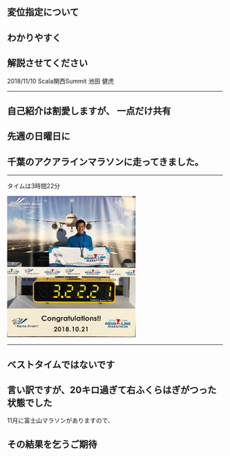 ## 変位指定について

## わかりやすく

## 解説させてください

2018/11/10 Scala関西Summit 
池田 健虎

---

自己紹介は割愛しますが、
一点だけ共有
---
## 先週の日曜日に
## 千葉のアクアラインマラソンに走ってきました。

---

タイムは3時間22分

<img src="https://github.com/taketora26/sample_gitpitch/blob/master/img/IMG_2142.JPG?raw=true" width="300">

---

## ベストタイムではないです

言い訳ですが、20キロ過ぎて右ふくらはぎがつった状態でした
---
11月に富士山マラソンがありますので、

その結果を乞うご期待
---
